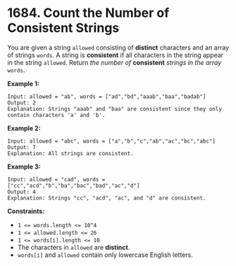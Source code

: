 # 1684. Count the Number of Consistent Strings
You are given a string `allowed` consisting of **distinct** characters and an array of strings `words`. A string is **consistent** if all characters in the string appear in the string `allowed`. Return *the number of* **consistent** *strings in the array* `words`.

**Example 1:**
```
Input: allowed = "ab", words = ["ad","bd","aaab","baa","badab"]
Output: 2
Explanation: Strings "aaab" and "baa" are consistent since they only contain characters 'a' and 'b'.
```

**Example 2:**
```
Input: allowed = "abc", words = ["a","b","c","ab","ac","bc","abc"]
Output: 7
Explanation: All strings are consistent.
```

**Example 3:**
```
Input: allowed = "cad", words = ["cc","acd","b","ba","bac","bad","ac","d"]
Output: 4
Explanation: Strings "cc", "acd", "ac", and "d" are consistent.
```

**Constraints:**
- `1 <= words.length <= 10^4`
- `1 <= allowed.length <= 26`
- `1 <= words[i].length <= 10`
- The characters in `allowed` are **distinct**.
- `words[i]` and `allowed` contain only lowercase English letters.
